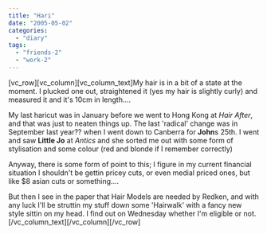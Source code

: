 ```yaml
---
title: "Hari"
date: "2005-05-02"
categories: 
  - "diary"
tags: 
  - "friends-2"
  - "work-2"
---
```


\[vc\_row\]\[vc\_column\]\[vc\_column\_text\]My hair is in a bit of a state at the moment. I plucked one out, straightened it (yes my hair is slightly curly) and measured it and it's 10cm in length....

My last haricut was in January before we went to Hong Kong at _Hair After_, and that was just to neaten things up. The last 'radical' change was in September last year?? when I went down to Canberra for **John**s 25th. I went and saw **Little Jo** at _Antics_ and she sorted me out with some form of stylisation and some colour (red and blonde if I remember correctly)

Anyway, there is some form of point to this; I figure in my current financial situation I shouldn't be gettin pricey cuts, or even medial priced ones, but like $8 asian cuts or something....

But then I see in the paper that Hair Models are needed by Redken, and with any luck I'll be struttin my stuff down some 'Hairwalk' with a fancy new style sittin on my head. I find out on Wednesday whether I'm eligible or not.\[/vc\_column\_text\]\[/vc\_column\]\[/vc\_row\]
